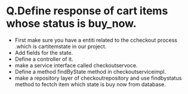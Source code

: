 # Q.Define response of cart items whose status is buy_now.
* First make sure you have a  entiti related to the ccheckout process .which is cartitemstate in our project.
* Add  fields for the state.
* Define a controller of it.
* make a service interface called checkoutservoce.
* Define a method findByState method in checkoutserviceimpl.
* make a repository layer of checkoutrepository and use findbystatus method to fectch item which state is buy now from database.
